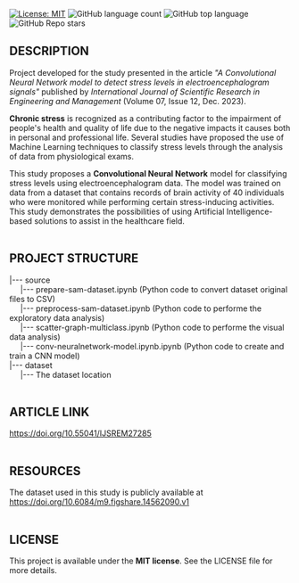 [![License: MIT](https://img.shields.io/badge/License-MIT-brightgreen.svg)](https://opensource.org/licenses/MIT)
![GitHub language count](https://img.shields.io/github/languages/count/rodrigoalexandre/sam-eeg-stress-convneuralnetwork)
![GitHub top language](https://img.shields.io/github/languages/top/rodrigoalexandre/sam-eeg-stress-convneuralnetwork)
![GitHub Repo stars](https://img.shields.io/github/stars/rodrigoalexandre/sam-eeg-stress-convneuralnetwork)
## **DESCRIPTION**

Project developed for the study presented in the article *"A Convolutional Neural Network model to detect stress levels in electroencephalogram signals"* published by *International Journal of Scientific Research in Engineering and Management* (Volume 07, Issue 12, Dec. 2023). 

**Chronic stress** is recognized as a contributing factor to the impairment of people's health and quality of life due to the negative impacts it causes both in personal and professional life. Several studies have proposed the use of Machine Learning techniques to classify stress levels through the analysis of data from physiological exams.

This study proposes a **Convolutional Neural Network** model for classifying stress levels using electroencephalogram data. The model was trained on data from a dataset that contains records of brain activity of 40 individuals who were monitored while performing certain stress-inducing activities. This study demonstrates the possibilities of using Artificial Intelligence-based solutions to assist in the healthcare field.
<br><br>
## **PROJECT STRUCTURE**

|--- source<br>
&nbsp;&nbsp;&nbsp;&nbsp;&nbsp;|--- prepare-sam-dataset.ipynb (Python code to convert dataset original files to CSV)<br>
&nbsp;&nbsp;&nbsp;&nbsp;&nbsp;|--- preprocess-sam-dataset.ipynb (Python code to performe the exploratory data analysis)<br>
&nbsp;&nbsp;&nbsp;&nbsp;&nbsp;|--- scatter-graph-multiclass.ipynb (Python code to performe the visual data analysis)<br>
&nbsp;&nbsp;&nbsp;&nbsp;&nbsp;|--- conv-neuralnetwork-model.ipynb.ipynb (Python code to create and train a CNN model)<br>
|--- dataset<br>
&nbsp;&nbsp;&nbsp;&nbsp;&nbsp;|--- The dataset location
<br><br>
## **ARTICLE LINK**

https://doi.org/10.55041/IJSREM27285
<br><br>
## **RESOURCES**
The dataset used in this study is publicly available at https://doi.org/10.6084/m9.figshare.14562090.v1
<br><br>
## **LICENSE**
This project is available under the **MIT license**. See the LICENSE file for more details.
<br><br>
